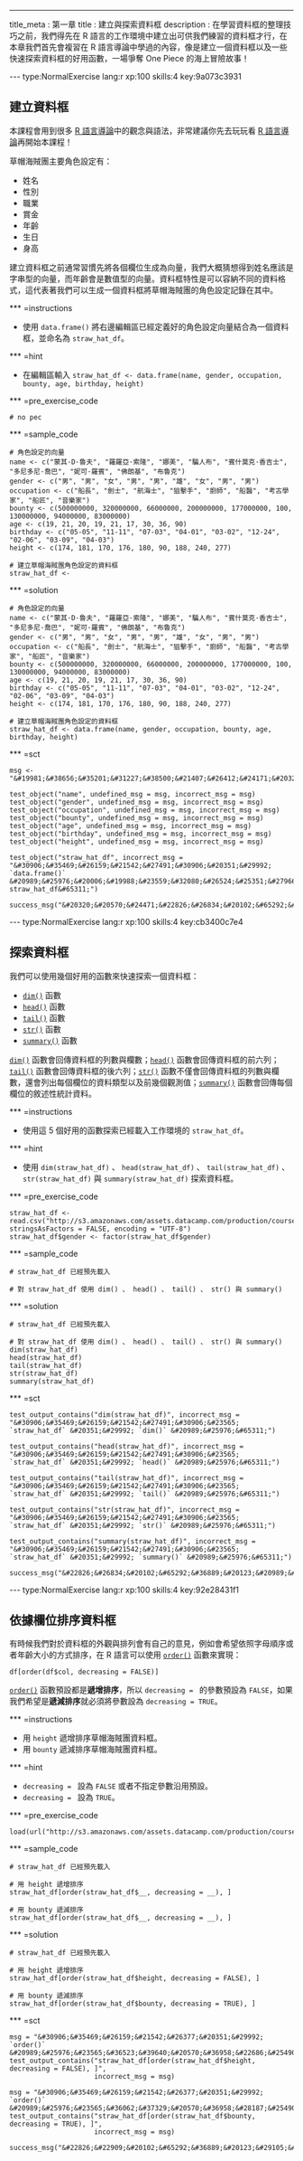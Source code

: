 ---
title_meta  : 第一章
title       : 建立與探索資料框
description : 在學習資料框的整理技巧之前，我們得先在 R 語言的工作環境中建立出可供我們練習的資料框才行，在本章我們首先會複習在 R 語言導論中學過的內容，像是建立一個資料框以及一些快速探索資料框的好用函數，一場爭奪 One Piece 的海上冒險故事！

--- type:NormalExercise lang:r xp:100 skills:4 key:9a073c3931
## 建立資料框

本課程會用到很多 [R 語言導論](https://www.datacamp.com/community/open-courses/r-%E8%AA%9E%E8%A8%80%E5%B0%8E%E8%AB%96#gs.xZfVkjM)中的觀念與語法，非常建議你先去玩玩看 [R 語言導論](https://www.datacamp.com/community/open-courses/r-%E8%AA%9E%E8%A8%80%E5%B0%8E%E8%AB%96#gs.xZfVkjM)再開始本課程！

草帽海賊團主要角色設定有：

- 姓名
- 性別
- 職業
- 賞金
- 年齡
- 生日
- 身高

建立資料框之前通常習慣先將各個欄位生成為向量，我們大概猜想得到姓名應該是字串型的向量，而年齡會是數值型的向量。資料框特性是可以容納不同的資料格式，這代表著我們可以生成一個資料框將草帽海賊團的角色設定記錄在其中。

*** =instructions
- 使用 `data.frame()` 將右邊編輯區已經定義好的角色設定向量結合為一個資料框，並命名為 `straw_hat_df`。

*** =hint
- 在編輯區輸入 `straw_hat_df <- data.frame(name, gender, occupation, bounty, age, birthday, height)`

*** =pre_exercise_code
```{r}
# no pec
```

*** =sample_code
```{r}
# 角色設定的向量
name <- c("蒙其·D·魯夫", "羅羅亞·索隆", "娜美", "騙人布", "賓什莫克·香吉士", "多尼多尼·喬巴", "妮可·羅賓", "佛朗基", "布魯克")
gender <- c("男", "男", "女", "男", "男", "雄", "女", "男", "男")
occupation <- c("船長", "劍士", "航海士", "狙擊手", "廚師", "船醫", "考古學家", "船匠", "音樂家")
bounty <- c(500000000, 320000000, 66000000, 200000000, 177000000, 100, 130000000, 94000000, 83000000)
age <- c(19, 21, 20, 19, 21, 17, 30, 36, 90)
birthday <- c("05-05", "11-11", "07-03", "04-01", "03-02", "12-24", "02-06", "03-09", "04-03")
height <- c(174, 181, 170, 176, 180, 90, 188, 240, 277)

# 建立草帽海賊團角色設定的資料框
straw_hat_df <- 
```

*** =solution
```{r}
# 角色設定的向量
name <- c("蒙其·D·魯夫", "羅羅亞·索隆", "娜美", "騙人布", "賓什莫克·香吉士", "多尼多尼·喬巴", "妮可·羅賓", "佛朗基", "布魯克")
gender <- c("男", "男", "女", "男", "男", "雄", "女", "男", "男")
occupation <- c("船長", "劍士", "航海士", "狙擊手", "廚師", "船醫", "考古學家", "船匠", "音樂家")
bounty <- c(500000000, 320000000, 66000000, 200000000, 177000000, 100, 130000000, 94000000, 83000000)
age <- c(19, 21, 20, 19, 21, 17, 30, 36, 90)
birthday <- c("05-05", "11-11", "07-03", "04-01", "03-02", "12-24", "02-06", "03-09", "04-03")
height <- c(174, 181, 170, 176, 180, 90, 188, 240, 277)

# 建立草帽海賊團角色設定的資料框
straw_hat_df <- data.frame(name, gender, occupation, bounty, age, birthday, height)
```

*** =sct
```{r}
msg <- "&#19981;&#38656;&#35201;&#31227;&#38500;&#21407;&#26412;&#24171;&#20320;&#23450;&#32681;&#22909;&#30340;&#21521;&#37327;&#21908;&#65281;"

test_object("name", undefined_msg = msg, incorrect_msg = msg)
test_object("gender", undefined_msg = msg, incorrect_msg = msg)
test_object("occupation", undefined_msg = msg, incorrect_msg = msg)
test_object("bounty", undefined_msg = msg, incorrect_msg = msg)
test_object("age", undefined_msg = msg, incorrect_msg = msg)
test_object("birthday", undefined_msg = msg, incorrect_msg = msg)
test_object("height", undefined_msg = msg, incorrect_msg = msg)

test_object("straw_hat_df", incorrect_msg = "&#30906;&#35469;&#26159;&#21542;&#27491;&#30906;&#20351;&#29992; `data.frame()` &#20989;&#25976;&#20006;&#19988;&#23559;&#32080;&#26524;&#25351;&#27966;&#32102; straw_hat_df&#65311;")

success_msg("&#20320;&#20570;&#24471;&#22826;&#26834;&#20102;&#65292;&#35731;&#25105;&#20497;&#32380;&#32396;&#19979;&#19968;&#20491;&#32244;&#32722;&#65281;")
```

--- type:NormalExercise lang:r xp:100 skills:4 key:cb3400c7e4
## 探索資料框

我們可以使用幾個好用的函數來快速探索一個資料框：

- [`dim()`](http://www.rdocumentation.org/packages/base/versions/3.3.1/topics/dim) 函數
- [`head()`](http://www.rdocumentation.org/packages/utils/versions/3.3.1/topics/head) 函數
- [`tail()`](http://www.rdocumentation.org/packages/utils/versions/3.3.1/topics/head) 函數
- [`str()`](http://www.rdocumentation.org/packages/utils/versions/3.3.1/topics/str) 函數
- [`summary()`](http://www.rdocumentation.org/packages/base/versions/3.3.1/topics/summary) 函數

[`dim()`](http://www.rdocumentation.org/packages/base/versions/3.3.1/topics/dim) 函數會回傳資料框的列數與欄數；[`head()`](http://www.rdocumentation.org/packages/utils/versions/3.3.1/topics/head) 函數會回傳資料框的前六列；[`tail()`](http://www.rdocumentation.org/packages/utils/versions/3.3.1/topics/head) 函數會回傳資料框的後六列；[`str()`](http://www.rdocumentation.org/packages/utils/versions/3.3.1/topics/str) 函數不僅會回傳資料框的列數與欄數，還會列出每個欄位的資料類型以及前幾個觀測值；[`summary()`](http://www.rdocumentation.org/packages/base/versions/3.3.1/topics/summary) 函數會回傳每個欄位的敘述性統計資料。

*** =instructions
- 使用這 5 個好用的函數探索已經載入工作環境的 `straw_hat_df`。

*** =hint
- 使用 `dim(straw_hat_df)` 、 `head(straw_hat_df)` 、 `tail(straw_hat_df)` 、 `str(straw_hat_df)` 與 `summary(straw_hat_df)` 探索資料框。

*** =pre_exercise_code
```{r}
straw_hat_df <- read.csv("http://s3.amazonaws.com/assets.datacamp.com/production/course_1570/datasets/straw_hat_df.csv", stringsAsFactors = FALSE, encoding = "UTF-8")
straw_hat_df$gender <- factor(straw_hat_df$gender)
```

*** =sample_code
```{r}
# straw_hat_df 已經預先載入

# 對 straw_hat_df 使用 dim() 、 head() 、 tail() 、 str() 與 summary()

```

*** =solution
```{r}
# straw_hat_df 已經預先載入

# 對 straw_hat_df 使用 dim() 、 head() 、 tail() 、 str() 與 summary()
dim(straw_hat_df)
head(straw_hat_df)
tail(straw_hat_df)
str(straw_hat_df)
summary(straw_hat_df)
```

*** =sct
```{r}
test_output_contains("dim(straw_hat_df)", incorrect_msg = "&#30906;&#35469;&#26159;&#21542;&#27491;&#30906;&#23565; `straw_hat_df` &#20351;&#29992; `dim()` &#20989;&#25976;&#65311;")

test_output_contains("head(straw_hat_df)", incorrect_msg = "&#30906;&#35469;&#26159;&#21542;&#27491;&#30906;&#23565; `straw_hat_df` &#20351;&#29992; `head()` &#20989;&#25976;&#65311;")

test_output_contains("tail(straw_hat_df)", incorrect_msg = "&#30906;&#35469;&#26159;&#21542;&#27491;&#30906;&#23565; `straw_hat_df` &#20351;&#29992; `tail()` &#20989;&#25976;&#65311;")

test_output_contains("str(straw_hat_df)", incorrect_msg = "&#30906;&#35469;&#26159;&#21542;&#27491;&#30906;&#23565; `straw_hat_df` &#20351;&#29992; `str()` &#20989;&#25976;&#65311;")

test_output_contains("summary(straw_hat_df)", incorrect_msg = "&#30906;&#35469;&#26159;&#21542;&#27491;&#30906;&#23565; `straw_hat_df` &#20351;&#29992; `summary()` &#20989;&#25976;&#65311;")

success_msg("&#22826;&#26834;&#20102;&#65292;&#36889;&#20123;&#20989;&#25976;&#37117;&#38750;&#24120;&#23526;&#29992;&#65292;&#19968;&#23450;&#35201;&#25226;&#23427;&#20497;&#35352;&#36215;&#20358;&#65281;");
```

--- type:NormalExercise lang:r xp:100 skills:4 key:92e28431f1
## 依據欄位排序資料框

有時候我們對於資料框的外觀與排列會有自己的意見，例如會希望依照字母順序或者年齡大小的方式排序，在 R 語言可以使用 [`order()`](http://www.rdocumentation.org/packages/base/versions/3.3.1/topics/order) 函數來實現：

```{r}
df[order(df$col, decreasing = FALSE)]
```

[`order()`](http://www.rdocumentation.org/packages/base/versions/3.3.1/topics/order) 函數預設都是**遞增排序**，所以 `decreasing = ` 的參數預設為 `FALSE`，如果我們希望是**遞減排序**就必須將參數設為 `decreasing = TRUE`。

*** =instructions
- 用 `height` 遞增排序草帽海賊團資料框。
- 用 `bounty` 遞減排序草帽海賊團資料框。

*** =hint
- `decreasing = ` 設為 `FALSE` 或者不指定參數沿用預設。
- `decreasing = ` 設為 `TRUE`。

*** =pre_exercise_code
```{r}
load(url("http://s3.amazonaws.com/assets.datacamp.com/production/course_1570/datasets/straw_hat_df.RData"))

```

*** =sample_code
```{r}
# straw_hat_df 已經預先載入

# 用 height 遞增排序
straw_hat_df[order(straw_hat_df$__, decreasing = __), ]

# 用 bounty 遞減排序
straw_hat_df[order(straw_hat_df$__, decreasing = __), ]

```

*** =solution
```{r}
# straw_hat_df 已經預先載入

# 用 height 遞增排序
straw_hat_df[order(straw_hat_df$height, decreasing = FALSE), ]

# 用 bounty 遞減排序
straw_hat_df[order(straw_hat_df$bounty, decreasing = TRUE), ]

```

*** =sct
```{r}
msg = "&#30906;&#35469;&#26159;&#21542;&#26377;&#20351;&#29992; `order()` &#20989;&#25976;&#23565;&#36523;&#39640;&#20570;&#36958;&#22686;&#25490;&#24207;&#65311;"
test_output_contains("straw_hat_df[order(straw_hat_df$height, decreasing = FALSE), ]",
                     incorrect_msg = msg)

msg = "&#30906;&#35469;&#26159;&#21542;&#26377;&#20351;&#29992; `order()` &#20989;&#25976;&#23565;&#36062;&#37329;&#20570;&#36958;&#28187;&#25490;&#24207;&#65311;"
test_output_contains("straw_hat_df[order(straw_hat_df$bounty, decreasing = TRUE), ]",
                     incorrect_msg = msg)

success_msg("&#22826;&#22909;&#20102;&#65292;&#36889;&#20123;&#29105;&#36523;&#32244;&#32722;&#23565;&#20320;&#32780;&#35328;&#19968;&#23450;&#37117;&#30456;&#30070;&#23481;&#26131;&#21543;&#65311;&#28310;&#20633;&#22909;&#25105;&#20497;&#23601;&#35201;&#33322;&#21521;&#19979;&#19968;&#20491;&#23798;&#23996;&#22217;&#65281;")
```